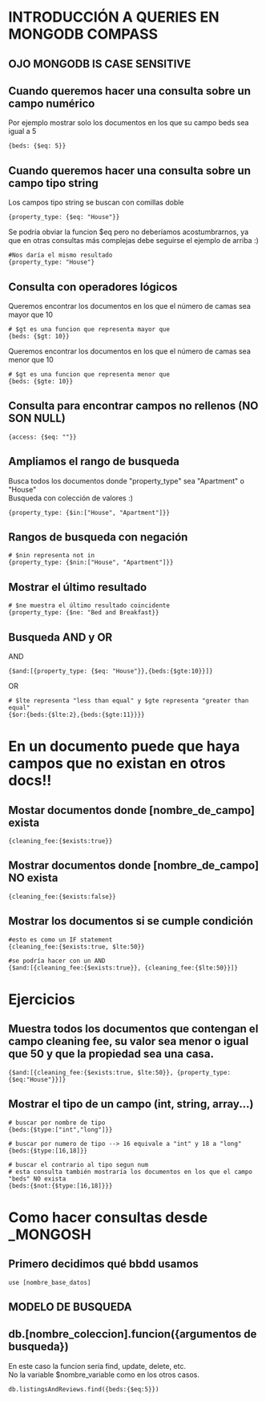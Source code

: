 # INTRODUCCIÓN A QUERIES EN MONGODB COMPASS

## OJO MONGODB IS CASE SENSITIVE

## Cuando queremos hacer una consulta sobre un campo numérico 

Por ejemplo mostrar solo los documentos en los que su campo beds sea igual a 5
```shell
{beds: {$eq: 5}}
```

## Cuando queremos hacer una consulta sobre un campo tipo string

Los campos tipo string se buscan con comillas doble

```shell
{property_type: {$eq: "House"}}
```
Se podría obviar la funcion $eq pero no deberíamos acostumbrarnos, ya que 
en otras consultas más complejas debe seguirse el ejemplo de arriba :)

```shell
#Nos daría el mismo resultado
{property_type: "House"} 
```

## Consulta con operadores lógicos

Queremos encontrar los documentos en los que el número de camas sea mayor que 10
```shell
# $gt es una funcion que representa mayor que
{beds: {$gt: 10}}
```

Queremos encontrar los documentos en los que el número de camas sea menor que 10
```shell
# $gt es una funcion que representa menor que
{beds: {$gte: 10}}
```

## Consulta para encontrar campos no rellenos (NO SON NULL)
```shell
{access: {$eq: ""}}
```

## Ampliamos el rango de busqueda

Busca todos los documentos donde "property_type" sea "Apartment" o "House" \
Busqueda con colección de valores :) 
```shell
{property_type: {$in:["House", "Apartment"]}}
```

## Rangos de busqueda con negación

```shell
# $nin representa not in
{property_type: {$nin:["House", "Apartment"]}}
```

## Mostrar el último resultado
```shell
# $ne muestra el último resultado coincidente
{property_type: {$ne: "Bed and Breakfast}}
```

## Busqueda AND y OR

AND

```shell
{$and:[{property_type: {$eq: "House"}},{beds:{$gte:10}}]}
```

OR

```shell
# $lte representa "less than equal" y $gte representa "greater than equal" 
{$or:{beds:{$lte:2},{beds:{$gte:11}}}}
```


#  En un documento puede que haya campos que no existan en otros docs!!

## Mostar documentos donde [nombre_de_campo] exista

```shell
{cleaning_fee:{$exists:true}}
```

## Mostrar documentos donde [nombre_de_campo] NO exista
```shell
{cleaning_fee:{$exists:false}}
```


## Mostrar los documentos si se cumple condición

```shell
#esto es como un IF statement
{cleaning_fee:{$exists:true, $lte:50}}

#se podría hacer con un AND
{$and:[{cleaning_fee:{$exists:true}}, {cleaning_fee:{$lte:50}}]}
```

# Ejercicios

## Muestra todos los documentos que contengan el campo cleaning fee, su valor sea menor o igual que 50 y que la propiedad sea una casa. 

```shell
{$and:[{cleaning_fee:{$exists:true, $lte:50}}, {property_type:{$eq:"House"}}]}
```

## Mostrar el tipo de un campo (int, string, array...)

```shell
# buscar por nombre de tipo
{beds:{$type:["int","long"]}}

# buscar por numero de tipo --> 16 equivale a "int" y 18 a "long"
{beds:{$type:[16,18]}}

# buscar el contrario al tipo segun num
# esta consulta también mostraría los documentos en los que el campo "beds" NO exista
{beds:{$not:{$type:[16,18]}}}

```

# Como hacer consultas desde _MONGOSH

## Primero decidimos qué bbdd usamos

```shell
use [nombre_base_datos]
```

## MODELO DE BUSQUEDA
## db.[nombre_coleccion].funcion({argumentos de busqueda})

En este caso la funcion sería find, update, delete, etc. \
No la variable $nombre_variable como en los otros casos. 

```shell
db.listingsAndReviews.find({beds:{$eq:5}})
```
